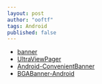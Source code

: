 ```yaml
---
layout: post
author: "ooftf"
tags: Android
published: false
---
```


* [banner](https://github.com/youth5201314/banner)
* [UltraViewPager](https://github.com/alibaba/UltraViewPager)
* [Android-ConvenientBanner](https://github.com/saiwu-bigkoo/Android-ConvenientBanner)
* [BGABanner-Android](https://github.com/bingoogolapple/BGABanner-Android)

